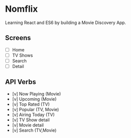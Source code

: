 # Nomflix

Learning React and ES6 by building a Movie Discovery App.

## Screens

- [ ] Home
- [ ] TV Shows
- [ ] Search
- [ ] Detail

## API Verbs

- [v] Now Playing (Movie)
- [v] Upcoming (Movie)
- [v] Top Rated (TV)
- [v] Popular (TV, Movie)
- [v] Airing Today (TV)
- [v] TV Show detail
- [v] Movie detail
- [v] Search (TV,Movie)
